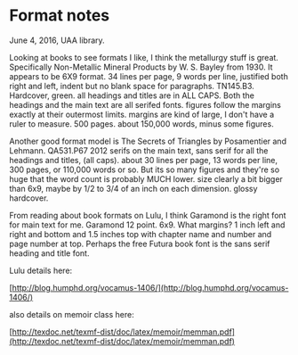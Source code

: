# Format notes

June 4, 2016, UAA library.  

Looking at books to see formats I like, I think the metallurgy stuff is great.  Specifically Non-Metallic Mineral Products by W. S. Bayley from 1930. It appears to be 6X9 format.  34 lines per page, 9 words per line, justified both right and left, indent but no blank space for paragraphs.  TN145.B3.  Hardcover, green.  all headings and titles are in ALL CAPS. Both the headings and the main text are all serifed fonts.  figures follow the margins exactly at their outermost limits.  margins are kind of large, I don't have a ruler to measure.  500 pages.  about 150,000 words, minus some figures.

Another good format model is The Secrets of Triangles by Posamentier and Lehmann.  QA531.P67 2012
serifs on the main text, sans serif for all the headings and titles, (all caps).  about 30 lines per page, 13 words per line, 300 pages, or 110,000 words or so.  But its so many figures and they're so huge that the word count is probably MUCH lower.  size clearly a bit bigger than 6x9, maybe by 1/2 to 3/4 of an inch on each dimension. glossy hardcover.  

From reading about book formats on Lulu, I think Garamond is the right font for main text for me.  Garamond 12 point.  6x9.  What margins?  1 inch left and right and bottom and 1.5 inches top with chapter name and number and page number at top.  Perhaps the free Futura book font is the sans serif heading and title font.  

Lulu details here:

[http://blog.humphd.org/vocamus-1406/](http://blog.humphd.org/vocamus-1406/)

also details on memoir class here:

[http://texdoc.net/texmf-dist/doc/latex/memoir/memman.pdf](http://texdoc.net/texmf-dist/doc/latex/memoir/memman.pdf)
